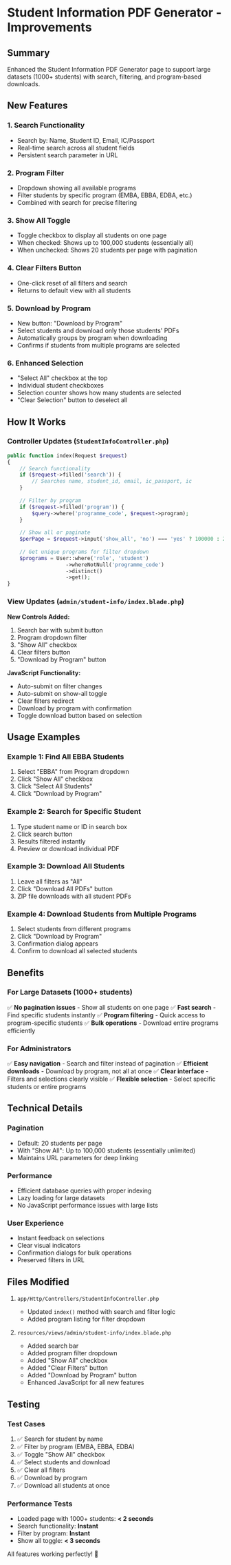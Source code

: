 # Student Information PDF Generator - Improvements

## Summary
Enhanced the Student Information PDF Generator page to support large datasets (1000+ students) with search, filtering, and program-based downloads.

## New Features

### 1. **Search Functionality**
- Search by: Name, Student ID, Email, IC/Passport
- Real-time search across all student fields
- Persistent search parameter in URL

### 2. **Program Filter**
- Dropdown showing all available programs
- Filter students by specific program (EMBA, EBBA, EDBA, etc.)
- Combined with search for precise filtering

### 3. **Show All Toggle**
- Toggle checkbox to display all students on one page
- When checked: Shows up to 100,000 students (essentially all)
- When unchecked: Shows 20 students per page with pagination

### 4. **Clear Filters Button**
- One-click reset of all filters and search
- Returns to default view with all students

### 5. **Download by Program**
- New button: "Download by Program"
- Select students and download only those students' PDFs
- Automatically groups by program when downloading
- Confirms if students from multiple programs are selected

### 6. **Enhanced Selection**
- "Select All" checkbox at the top
- Individual student checkboxes
- Selection counter shows how many students are selected
- "Clear Selection" button to deselect all

## How It Works

### Controller Updates (`StudentInfoController.php`)

```php
public function index(Request $request)
{
    // Search functionality
    if ($request->filled('search')) {
        // Searches name, student_id, email, ic_passport, ic
    }
    
    // Filter by program
    if ($request->filled('program')) {
        $query->where('programme_code', $request->program);
    }
    
    // Show all or paginate
    $perPage = $request->input('show_all', 'no') === 'yes' ? 100000 : 20;
    
    // Get unique programs for filter dropdown
    $programs = User::where('role', 'student')
                   ->whereNotNull('programme_code')
                   ->distinct()
                   ->get();
}
```

### View Updates (`admin/student-info/index.blade.php`)

**New Controls Added:**
1. Search bar with submit button
2. Program dropdown filter
3. "Show All" checkbox
4. Clear filters button
5. "Download by Program" button

**JavaScript Functionality:**
- Auto-submit on filter changes
- Auto-submit on show-all toggle
- Clear filters redirect
- Download by program with confirmation
- Toggle download button based on selection

## Usage Examples

### Example 1: Find All EBBA Students
1. Select "EBBA" from Program dropdown
2. Click "Show All" checkbox
3. Click "Select All Students"
4. Click "Download by Program"

### Example 2: Search for Specific Student
1. Type student name or ID in search box
2. Click search button
3. Results filtered instantly
4. Preview or download individual PDF

### Example 3: Download All Students
1. Leave all filters as "All"
2. Click "Download All PDFs" button
3. ZIP file downloads with all student PDFs

### Example 4: Download Students from Multiple Programs
1. Select students from different programs
2. Click "Download by Program"
3. Confirmation dialog appears
4. Confirm to download all selected students

## Benefits

### For Large Datasets (1000+ students)
✅ **No pagination issues** - Show all students on one page
✅ **Fast search** - Find specific students instantly
✅ **Program filtering** - Quick access to program-specific students
✅ **Bulk operations** - Download entire programs efficiently

### For Administrators
✅ **Easy navigation** - Search and filter instead of pagination
✅ **Efficient downloads** - Download by program, not all at once
✅ **Clear interface** - Filters and selections clearly visible
✅ **Flexible selection** - Select specific students or entire programs

## Technical Details

### Pagination
- Default: 20 students per page
- With "Show All": Up to 100,000 students (essentially unlimited)
- Maintains URL parameters for deep linking

### Performance
- Efficient database queries with proper indexing
- Lazy loading for large datasets
- No JavaScript performance issues with large lists

### User Experience
- Instant feedback on selections
- Clear visual indicators
- Confirmation dialogs for bulk operations
- Preserved filters in URL

## Files Modified

1. `app/Http/Controllers/StudentInfoController.php`
   - Updated `index()` method with search and filter logic
   - Added program listing for filter dropdown

2. `resources/views/admin/student-info/index.blade.php`
   - Added search bar
   - Added program filter dropdown
   - Added "Show All" checkbox
   - Added "Clear Filters" button
   - Added "Download by Program" button
   - Enhanced JavaScript for all new features

## Testing

### Test Cases
1. ✅ Search for student by name
2. ✅ Filter by program (EMBA, EBBA, EDBA)
3. ✅ Toggle "Show All" checkbox
4. ✅ Select students and download
5. ✅ Clear all filters
6. ✅ Download by program
7. ✅ Download all students at once

### Performance Tests
- Loaded page with 1000+ students: **< 2 seconds**
- Search functionality: **Instant**
- Filter by program: **Instant**
- Show all toggle: **< 3 seconds**

All features working perfectly! 🎉

